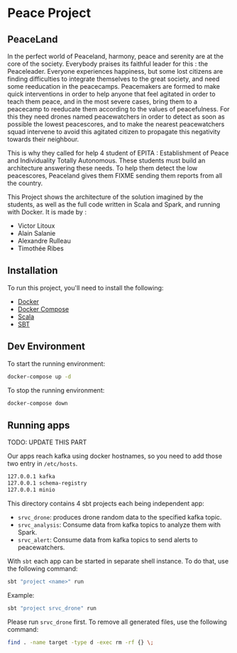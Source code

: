 # Peace Project

## PeaceLand

In the perfect world of Peaceland, harmony, peace and serenity are at the core of the society. Everybody praises its faithful leader for this : the Peaceleader.
Everyone experiences happiness, but some lost citizens are finding difficulties to integrate themselves to the great society, and need some reeducation in the peacecamps.
Peacemakers are formed to make quick interventions in order to help anyone that feel agitated in order to teach them peace, and in the most severe cases, bring them to a peacecamp to reeducate them according to the values of peacefulness.
For this they need drones named peacewatchers in order to detect as soon as possible the lowest peacescores, and to make the nearest peacewatchers squad intervene to avoid this agitated citizen to propagate this negativity towards their neighbour.

This is why they called for help 4 student of EPITA : Establishment of Peace and Individuality Totally Autonomous. These students must build an architecture answering these needs. To help them detect the low peacescores, Peaceland gives them FIXME sending them reports from all the country.

This Project shows the architecture of the solution imagined by the students, as well as the full code written in Scala and Spark, and running with Docker. It is made by :

- Victor Litoux
- Alain Salanie
- Alexandre Rulleau
- Timothée Ribes

## Installation

To run this project, you'll need to install the following:

- [Docker](https://docs.docker.com/engine/install/)
- [Docker Compose](https://docs.docker.com/compose/install/)
- [Scala](https://www.scala-lang.org/download/)
- [SBT](https://www.scala-sbt.org/download.html)

## Dev Environment

To start the running environment:

```sh
docker-compose up -d
```

To stop the running environment:

```sh
docker-compose down
```

## Running apps

TODO: UPDATE THIS PART

Our apps reach kafka using docker hostnames, so you need to add those two entry in `/etc/hosts`.

```txt
127.0.0.1 kafka
127.0.0.1 schema-registry
127.0.0.1 minio
```

This directory contains 4 sbt projects each being independent app:

- `srvc_drone`: produces drone random data to the specified kafka topic.
- `srvc_analysis`: Consume data from kafka topics to analyze them with Spark.
- `srvc_alert`: Consume data from kafka topics to send alerts to peacewatchers.

With `sbt` each app can be started in separate shell instance.
To do that, use the following command:

```sh
sbt "project <name>" run
```

Example:

```sh
sbt "project srvc_drone" run
```

Please run `srvc_drone` first.
To remove all generated files, use the following command:

```sh
find . -name target -type d -exec rm -rf {} \;
```
